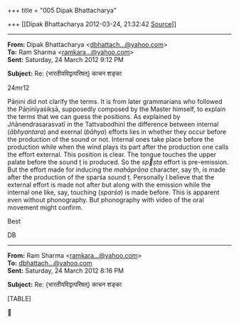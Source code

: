 +++
title = "005 Dipak Bhattacharya"

+++
[[Dipak Bhattacharya	2012-03-24, 21:32:42 [Source](https://groups.google.com/g/bvparishat/c/hBgfTjrI-z8)]]



  

------------------------------------------------------------------------

**From:** Dipak Bhattacharya \<[dbhattach...@yahoo.com]()\>  
**To:** Ram Sharma \<[ramkara...@yahoo.com]()\>  
**Sent:** Saturday, 24 March 2012 9:12 PM

  
**Subject:** Re: {भारतीयविद्वत्परिषत्} काचन शङ्का  

  

24mr12

Pāṇini did not clarify the terms. It is from later grammarians who followed the Pāṇinīyaśikṣā, supposedly composed by the Master himself, to explain the terms that we can guess the positions. As explained by Jñānendrasarasvatī in the Tattvabodhinī the difference between internal (*ābhyantara*) and exernal (*bāhya*) efforts lies in whether they occur before the production of the sound or not. Internal ones take place before the production while when the wind plays its part after the production one calls the effort external. This position is clear. The tongue touches the upper palate before the sound ṭ is produced. So the *spṣṭa* effort is pre-emission. But the effort made for inducing the *mahāprāṇa* character, say ṭh, is made after the production of the sparśa sound ṭ. Personally I believe that the external effort is made not after but along with the emission while the internal one like, say, touching (*sparśa*) is made before. This is apparent even without phonography. But phonography with video of the oral movement might confirm.

Best

DB

  

------------------------------------------------------------------------

**From:** Ram Sharma \<[ramkara...@yahoo.com]()\>  
**To:** [dbhattach...@yahoo.com]()  
**Sent:** Saturday, 24 March 2012 8:16 PM

  
**Subject:** Re: {भारतीयविद्वत्परिषत्} काचन शङ्का  

  

[TABLE]



